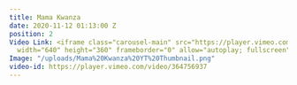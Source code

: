 ```yaml
---
title: Mama Kwanza
date: 2020-11-12 01:13:00 Z
position: 2
Video Link: <iframe class="carousel-main" src="https://player.vimeo.com/video/364756937"
  width="640" height="360" frameborder="0" allow="autoplay; fullscreen" allowfullscreen></iframe>
Image: "/uploads/Mama%20Kwanza%20YT%20Thumbnail.png"
video-id: https://player.vimeo.com/video/364756937
---
```


